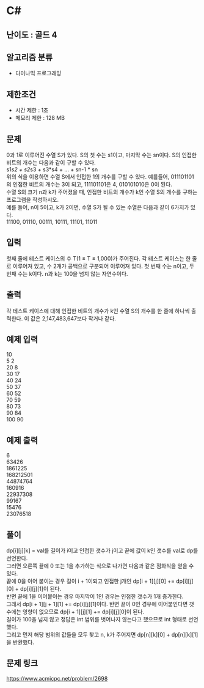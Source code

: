 # C#

## 난이도 : 골드 4

## 알고리즘 분류
  - 다이나믹 프로그래밍

## 제한조건
  - 시간 제한 : 1초
  - 메모리 제한 : 128 MB

## 문제
0과 1로 이루어진 수열 S가 있다. S의 첫 수는 s1이고, 마지막 수는 sn이다. S의 인접한 비트의 개수는 다음과 같이 구할 수 있다.<br/>
s1*s2 + s2*s3 + s3*s4 + ... + sn-1 * sn<br/>
위의 식을 이용하면 수열 S에서 인접한 1의 개수를 구할 수 있다. 예를들어, 011101101의 인접한 비트의 개수는 3이 되고, 111101101은 4, 010101010은 0이 된다.<br/>
수열 S의 크기 n과 k가 주어졌을 때, 인접한 비트의 개수가 k인 수열 S의 개수를 구하는 프로그램을 작성하시오.<br/>
예를 들어, n이 5이고, k가 2이면, 수열 S가 될 수 있는 수열은 다음과 같이 6가지가 있다.<br/>
11100, 01110, 00111, 10111, 11101, 11011<br/>


## 입력
첫째 줄에 테스트 케이스의 수 T(1 ≤ T ≤ 1,000)가 주어진다. 각 테스트 케이스는 한 줄로 이루어져 있고, 수 2개가 공백으로 구분되어 이루어져 있다. 첫 번째 수는 n이고, 두 번째 수는 k이다. n과 k는 100을 넘지 않는 자연수이다.<br/>


## 출력
각 테스트 케이스에 대해 인접한 비트의 개수가 k인 수열 S의 개수를 한 줄에 하나씩 출력한다. 이 값은 2,147,483,647보다 작거나 같다.<br/>


## 예제 입력
10<br/>
5 2<br/>
20 8<br/>
30 17<br/>
40 24<br/>
50 37<br/>
60 52<br/>
70 59<br/>
80 73<br/>
90 84<br/>
100 90<br/>


## 예제 출력
6<br/>
63426<br/>
1861225<br/>
168212501<br/>
44874764<br/>
160916<br/>
22937308<br/>
99167<br/>
15476<br/>
23076518<br/>


## 풀이
dp[i][j][k] = val를 길이가 i이고 인접한 갯수가 j이고 끝에 값이 k인 갯수를 val로 dp를 선언한다.<br/>
그러면 오른쪽 끝에 0 또는 1을 추가하는 식으로 나가면 다음과 같은 점화식을 얻을 수 있다.<br/>
끝에 0을 이어 붙이는 경우 길이 i + 1이되고 인접한 j개인 dp[i + 1][j][0] += dp[i][j][0] + dp[i][j][1]이 된다.<br/>
반면 끝에 1을 이어붙이는 경우 마지막이 1인 경우는 인접한 갯수가 1개 증가한다.<br/>
그래서 dp[i + 1][j + 1][1] += dp[i][j][1]이다. 반면 끝이 0인 경우에 이어붙인다면 갯수에는 영향이 없으므로 dp[i + 1][j][1] += dp[i][j][0]이 된다.<br/>
길이가 100을 넘지 않고 정답은 int 범위를 벗어나지 않는다고 했으므로 int 형태로 선언했다.<br/>
그리고 먼저 해당 범위의 값들을 모두 찾고 n, k가 주어지면 dp[n][k][0] + dp[n][k][1]을 반환했다.<br/>


## 문제 링크
https://www.acmicpc.net/problem/2698